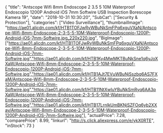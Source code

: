 {
	"title": "Antscope Wifi 8mm Endoscope 2 3.5 5 10M Waterproof Endoscopio 1200P Android iOS 7mm Softwire USB Inspection Borescope Kamera 19",
	"date": "2018-10-31 10:30:20",
	"SubCat": ["Security & Protection"],
	"categories": ["Video Surveillance"],
	"thumbnailImage": "https://ae01.alicdn.com/kf/HTB1TOFJwRyWBuNkSmFPq6xguVXaN/Antscope-Wifi-8mm-Endoscope-2-3-5-5-10M-Waterproof-Endoscopio-1200P-Android-iOS-7mm-Softwire.jpg_220x220.jpg",
	"BigImage": ["https://ae01.alicdn.com/kf/HTB1TOFJwRyWBuNkSmFPq6xguVXaN/Antscope-Wifi-8mm-Endoscope-2-3-5-5-10M-Waterproof-Endoscopio-1200P-Android-iOS-7mm-Softwire.jpg","https://ae01.alicdn.com/kf/HTB1Ky4MwMKTBuNkSne1q6yJoXXaW/Antscope-Wifi-8mm-Endoscope-2-3-5-5-10M-Waterproof-Endoscopio-1200P-Android-iOS-7mm-Softwire.jpg","https://ae01.alicdn.com/kf/HTB1AJt7EVuWBuNjSszbq6AS7FXaM/Antscope-Wifi-8mm-Endoscope-2-3-5-5-10M-Waterproof-Endoscopio-1200P-Android-iOS-7mm-Softwire.jpg","https://ae01.alicdn.com/kf/HTB11NtXwIuYBuNkSmRyq6AA3pXaW/Antscope-Wifi-8mm-Endoscope-2-3-5-5-10M-Waterproof-Endoscopio-1200P-Android-iOS-7mm-Softwire.jpg","https://ae01.alicdn.com/kf/HTB17LrnlkUmBKNjSZFOq6yb2XXav/Antscope-Wifi-8mm-Endoscope-2-3-5-5-10M-Waterproof-Endoscopio-1200P-Android-iOS-7mm-Softwire.jpg"],
	"actualPrice": 7.28,
	"comparePrice": 8.99,
	"linkurl": "http://s.click.aliexpress.com/e/ykX0RTE",
	"inStock": 73
}

